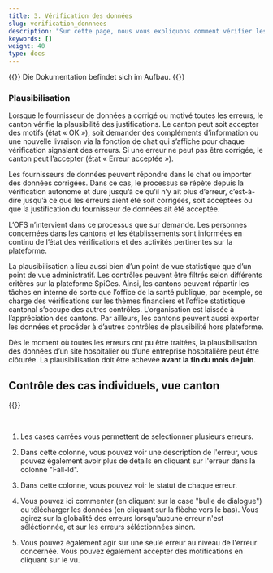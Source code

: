 ```yaml
---
title: 3. Vérification des données
slug: verification_donnnees
description: "Sur cette page, nous vous expliquons comment vérifier les données importées par les sites hospitaliers de votre canton sur la plateforme SpiGes."
keywords: []
weight: 40
type: docs
---
```


{{<alert color="info">}}
Die Dokumentation befindet sich im Aufbau.
{{</alert>}}


### Plausibilisation

Lorsque le fournisseur de données a corrigé ou motivé toutes les erreurs, le canton vérifie la plausibilité des justifications. Le canton peut soit accepter des motifs (état « OK »), soit demander des compléments d’information ou une nouvelle livraison via la fonction de chat qui s’affiche pour chaque vérification signalant des erreurs. Si une erreur ne peut pas être corrigée, le canton peut l’accepter (état « Erreur acceptée »).

Les fournisseurs de données peuvent répondre dans le chat ou importer des données corrigées. Dans ce cas, le processus se répète depuis la vérification autonome et dure jusqu’à ce qu’il n’y ait plus d’erreur, c’est-à-dire jusqu’à ce que les erreurs aient été soit corrigées, soit acceptées ou que la justification du fournisseur de données ait été acceptée.

L’OFS n’intervient dans ce processus que sur demande. Les personnes concernées dans les cantons et les établissements sont informées en continu de l’état des vérifications et des activités pertinentes sur la plateforme.

La plausibilisation a lieu aussi bien d’un point de vue statistique que d’un point de vue administratif. Les contrôles peuvent être filtrés selon différents critères sur la plateforme SpiGes. Ainsi, les cantons peuvent répartir les tâches en interne de sorte que l’office de la santé publique, par exemple, se charge des vérifications sur les thèmes financiers et l’office statistique cantonal s’occupe des autres contrôles. L’organisation est laissée à l’appréciation des cantons. Par ailleurs, les cantons peuvent aussi exporter les données et procéder à d’autres contrôles de plausibilité hors plateforme.

Dès le moment où toutes les erreurs ont pu être traitées, la plausibilisation des données d’un site hospitalier ou d’une entreprise hospitalière peut être clôturée. La plausibilisation doit être achevée **avant la fin du mois de juin**.

## Contrôle des cas individuels, vue canton

{{<insertImage image="controle_detail_canton.png" class="bord img_full">}}

&nbsp;

1. Les cases carrées vous permettent de selectionner plusieurs erreurs.

2. Dans cette colonne, vous pouvez voir une description de l'erreur, vous pouvez également avoir plus de détails en cliquant sur l'erreur dans la colonne "Fall-Id". 

3. Dans cette colonne, vous pouvez voir le statut de chaque erreur.

4. Vous pouvez ici commenter (en cliquant sur la case "bulle de dialogue") ou télécharger les données (en cliquant sur la flèche vers le bas). Vous agirez sur la globalité des erreurs lorsqu'aucune erreur n'est séléctionnée, et sur les erreurs séléctionnées sinon. 

5. Vous pouvez également agir sur une seule erreur au niveau de l'erreur concernée. Vous pouvez également accepter des motifications en cliquant sur le vu.

